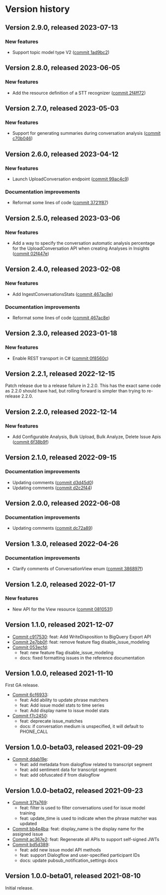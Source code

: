 # Version history

## Version 2.9.0, released 2023-07-13

### New features

- Support topic model type V2 ([commit 1ad9bc2](https://github.com/googleapis/google-cloud-dotnet/commit/1ad9bc2a2dca4468dd5a8f5ab8a1da3ecc2070ff))

## Version 2.8.0, released 2023-06-05

### New features

- Add the resource definition of a STT recognizer ([commit 2f4ff72](https://github.com/googleapis/google-cloud-dotnet/commit/2f4ff7209aa4b7942f36bebda1413298d554245a))

## Version 2.7.0, released 2023-05-03

### New features

- Support for generating summaries during conversation analysis ([commit c70b046](https://github.com/googleapis/google-cloud-dotnet/commit/c70b046ffae1b852cbad6a3a8dc495172770afa8))

## Version 2.6.0, released 2023-04-12

### New features

- Launch UploadConversation endpoint ([commit 99ac4c9](https://github.com/googleapis/google-cloud-dotnet/commit/99ac4c9821b8315805959915b2d0bb48c9c4357e))

### Documentation improvements

- Reformat some lines of code ([commit 3721f87](https://github.com/googleapis/google-cloud-dotnet/commit/3721f874ba11b28fff8b2a89405d0babef8a65fa))

## Version 2.5.0, released 2023-03-06

### New features

- Add a way to specify the conversation automatic analysis percentage for the UploadConversation API when creating Analyses in Insights ([commit 02f447e](https://github.com/googleapis/google-cloud-dotnet/commit/02f447e727147530aadf0f76e4d12d8c809f5525))

## Version 2.4.0, released 2023-02-08

### New features

- Add IngestConversationsStats ([commit 467ac8e](https://github.com/googleapis/google-cloud-dotnet/commit/467ac8e5ec448df06ad7e4f9a749e2f3ef925929))

### Documentation improvements

- Reformat some lines of code ([commit 467ac8e](https://github.com/googleapis/google-cloud-dotnet/commit/467ac8e5ec448df06ad7e4f9a749e2f3ef925929))

## Version 2.3.0, released 2023-01-18

### New features

- Enable REST transport in C# ([commit 0f8560c](https://github.com/googleapis/google-cloud-dotnet/commit/0f8560c840725bf41bc060c8beecafc7d99f38eb))

## Version 2.2.1, released 2022-12-15

Patch release due to a release failure in 2.2.0.
This has the exact same code as 2.2.0 should have had, but rolling
forward is simpler than trying to re-release 2.2.0.

## Version 2.2.0, released 2022-12-14

### New features

- Add Configurable Analysis, Bulk Upload, Bulk Analyze, Delete Issue Apis ([commit 6f38b9f](https://github.com/googleapis/google-cloud-dotnet/commit/6f38b9fdafff95df2d059178a6e96b2175dd368d))

## Version 2.1.0, released 2022-09-15

### Documentation improvements

- Updating comments ([commit d3d45d0](https://github.com/googleapis/google-cloud-dotnet/commit/d3d45d08c53e657abbdc82539a8882c39d603a89))
- Updating comments ([commit d2c2f44](https://github.com/googleapis/google-cloud-dotnet/commit/d2c2f4497c029f388c583d7079f487136915b18a))

## Version 2.0.0, released 2022-06-08

### Documentation improvements

- Updating comments ([commit dc72a89](https://github.com/googleapis/google-cloud-dotnet/commit/dc72a89ff01ed2eb919c50881520956afa6558c3))

## Version 1.3.0, released 2022-04-26

### Documentation improvements

- Clarify comments of ConversationView enum ([commit 386897f](https://github.com/googleapis/google-cloud-dotnet/commit/386897f1e70a91bcdbe262a7b0c4dc51f7229b92))

## Version 1.2.0, released 2022-01-17

### New features

- New API for the View resource ([commit 0810531](https://github.com/googleapis/google-cloud-dotnet/commit/08105316df285d5adb1f95a9213f420b6783cc49))

## Version 1.1.0, released 2021-12-07

- [Commit c917530](https://github.com/googleapis/google-cloud-dotnet/commit/c917530): feat: Add WriteDisposition to BigQuery Export API
- [Commit 2e7bb0f](https://github.com/googleapis/google-cloud-dotnet/commit/2e7bb0f): feat: remove feature flag disable_issue_modeling
- [Commit 053ecfd](https://github.com/googleapis/google-cloud-dotnet/commit/053ecfd):
  - feat: new feature flag disable_issue_modeling
  - docs: fixed formatting issues in the reference documentation

## Version 1.0.0, released 2021-11-10

First GA release.

- [Commit 6cf6933](https://github.com/googleapis/google-cloud-dotnet/commit/6cf6933):
  - feat: Add ability to update phrase matchers
  - feat: Add issue model stats to time series
  - feat: Add display name to issue model stats
- [Commit f7c2450](https://github.com/googleapis/google-cloud-dotnet/commit/f7c2450):
  - feat: deprecate issue_matches
  - docs: if conversation medium is unspecified, it will default to PHONE_CALL

## Version 1.0.0-beta03, released 2021-09-29

- [Commit ddab19e](https://github.com/googleapis/google-cloud-dotnet/commit/ddab19e):
  - feat: add metadata from dialogflow related to transcript segment
  - feat: add sentiment data for transcript segment
  - feat: add obfuscated if from dialogflow

## Version 1.0.0-beta02, released 2021-09-23

- [Commit 37fa769](https://github.com/googleapis/google-cloud-dotnet/commit/37fa769):
  - feat: filter is used to filter conversations used for issue model training
  - feat: update_time is used to indicate when the phrase matcher was updated
- [Commit bb4e4ba](https://github.com/googleapis/google-cloud-dotnet/commit/bb4e4ba): feat: display_name is the display name for the assigned issue
- [Commit ac367e2](https://github.com/googleapis/google-cloud-dotnet/commit/ac367e2): feat: Regenerate all APIs to support self-signed JWTs
- [Commit bd5d389](https://github.com/googleapis/google-cloud-dotnet/commit/bd5d389):
  - feat: add new issue model API methods
  - feat: support Dialogflow and user-specified participant IDs
  - docs: update pubsub_notification_settings docs

## Version 1.0.0-beta01, released 2021-08-10

Initial release.
